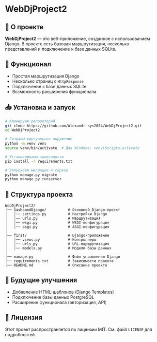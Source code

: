 # WebDjProject2

## 📌 О проекте
**WebDjProject2** — это веб-приложение, созданное с использованием Django. В проекте есть базовая маршрутизация, несколько представлений и подключение к базе данных SQLite.

## 🚀 Функционал
- Простая маршрутизация Django
- Несколько страниц с `HttpResponse`
- Подключение к базе данных SQLite
- Возможность расширения функционала

## 📥 Установка и запуск
```bash
# Клонируем репозиторий
git clone https://github.com/Alexandr-sys2024/WebDjProject2.git
cd WebDjProject2

# Создаем виртуальное окружение
python -m venv venv
source venv/bin/activate  # Для Windows: venv\Scripts\activate

# Устанавливаем зависимости
pip install -r requirements.txt

# Запускаем миграции и сервер
python manage.py migrate
python manage.py runserver
```

## 📂 Структура проекта
```
WebDjProject2/
│── SashaandDjango/          # Основной Django-проект
│   │── settings.py          # Настройки Django
│   │── urls.py              # Маршрутизация
│   │── wsgi.py              # WSGI-конфигурация
│   │── asgi.py              # ASGI-конфигурация
│
│── first/                   # Django-приложение
│   │── views.py             # Контроллеры
│   │── urls.py              # URL-маршрутизация
│   │── models.py            # Модели базы данных
│
│── manage.py                # Файл управления Django
│── requirements.txt         # Зависимости проекта
│── README.md                # Описание проекта
```

## 🔧 Будущие улучшения
- Добавление HTML-шаблонов (Django Templates)
- Подключение базы данных PostgreSQL
- Расширение функционала (авторизация, API)

## 📜 Лицензия
Этот проект распространяется по лицензии MIT. См. файл `LICENSE` для подробностей.